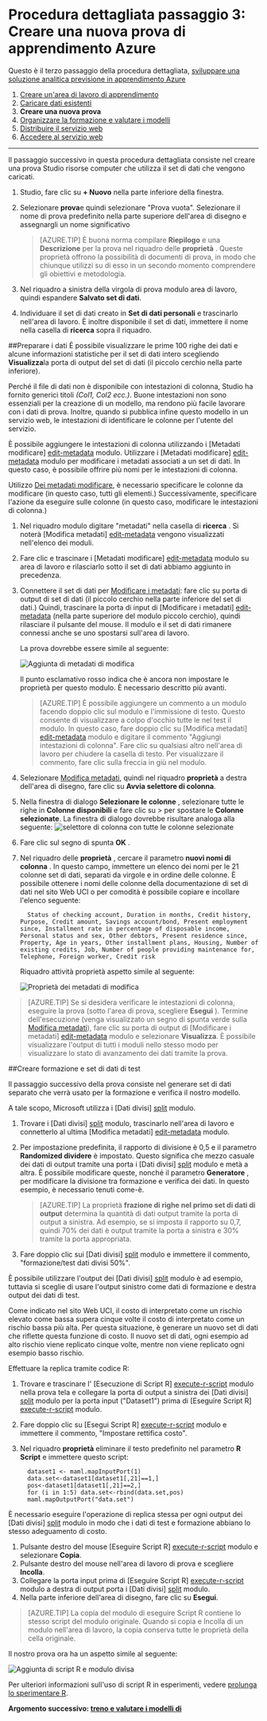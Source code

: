<properties
    pageTitle="Passaggio 3: Creare una nuova prova di apprendimento | Microsoft Azure"
    description="Passaggio 3 di sviluppare una procedura dettagliata soluzione stima: creare una nuova prova di formazione in Azure Machine Learning Studio."
    services="machine-learning"
    documentationCenter=""
    authors="garyericson"
    manager="jhubbard"
    editor="cgronlun"/>

<tags
    ms.service="machine-learning"
    ms.workload="data-services"
    ms.tgt_pltfrm="na"
    ms.devlang="na"
    ms.topic="article"
    ms.date="10/05/2016" 
    ms.author="garye"/>


# <a name="walkthrough-step-3-create-a-new-azure-machine-learning-experiment"></a>Procedura dettagliata passaggio 3: Creare una nuova prova di apprendimento Azure

Questo è il terzo passaggio della procedura dettagliata, [sviluppare una soluzione analitica previsione in apprendimento Azure](machine-learning-walkthrough-develop-predictive-solution.md)


1.  [Creare un'area di lavoro di apprendimento](machine-learning-walkthrough-1-create-ml-workspace.md)
2.  [Caricare dati esistenti](machine-learning-walkthrough-2-upload-data.md)
3.  **Creare una nuova prova**
4.  [Organizzare la formazione e valutare i modelli](machine-learning-walkthrough-4-train-and-evaluate-models.md)
5.  [Distribuire il servizio web](machine-learning-walkthrough-5-publish-web-service.md)
6.  [Accedere al servizio web](machine-learning-walkthrough-6-access-web-service.md)

----------

Il passaggio successivo in questa procedura dettagliata consiste nel creare una prova Studio risorse computer che utilizza il set di dati che vengono caricati.  

1.  Studio, fare clic su **+ Nuovo** nella parte inferiore della finestra.
2.  Selezionare **prova**e quindi selezionare "Prova vuota". Selezionare il nome di prova predefinito nella parte superiore dell'area di disegno e assegnargli un nome significativo

    > [AZURE.TIP] È buona norma compilare **Riepilogo** e una **Descrizione** per la prova nel riquadro delle **proprietà** . Queste proprietà offrono la possibilità di documenti di prova, in modo che chiunque utilizzi su di esso in un secondo momento comprendere gli obiettivi e metodologia.

3.  Nel riquadro a sinistra della virgola di prova modulo area di lavoro, quindi espandere **Salvato set di dati**.
4.  Individuare il set di dati creato in **Set di dati personali** e trascinarlo nell'area di lavoro. È inoltre disponibile il set di dati, immettere il nome nella casella di **ricerca** sopra il riquadro.  

##<a name="prepare-the-data"></a>Preparare i dati
È possibile visualizzare le prime 100 righe dei dati e alcune informazioni statistiche per il set di dati intero scegliendo **Visualizza**la porta di output del set di dati (il piccolo cerchio nella parte inferiore).  

Perché il file di dati non è disponibile con intestazioni di colonna, Studio ha fornito generici titoli *(Col1, Col2 ecc.)*. Buone intestazioni non sono essenziali per la creazione di un modello, ma rendono più facile lavorare con i dati di prova. Inoltre, quando si pubblica infine questo modello in un servizio web, le intestazioni di identificare le colonne per l'utente del servizio.  

È possibile aggiungere le intestazioni di colonna utilizzando i [Metadati modificare] [ edit-metadata] modulo.
Utilizzare i [Metadati modificare] [ edit-metadata] modulo per modificare i metadati associati a un set di dati. In questo caso, è possibile offrire più nomi per le intestazioni di colonna. 

Utilizzo [Dei metadati modificare][edit-metadata], è necessario specificare le colonne da modificare (in questo caso, tutti gli elementi.) Successivamente, specificare l'azione da eseguire sulle colonne (in questo caso, modificare le intestazioni di colonna.)

1.  Nel riquadro modulo digitare "metadati" nella casella di **ricerca** . Si noterà [Modifica metadati] [ edit-metadata] vengono visualizzati nell'elenco dei moduli.
2.  Fare clic e trascinare i [Metadati modificare] [ edit-metadata] modulo su area di lavoro e rilasciarlo sotto il set di dati abbiamo aggiunto in precedenza.
3.  Connettere il set di dati per [Modificare i metadati][edit-metadata]: fare clic su porta di output di set di dati (il piccolo cerchio nella parte inferiore del set di dati.) Quindi, trascinare la porta di input di [Modificare i metadati] [ edit-metadata] (nella parte superiore del modulo piccolo cerchio), quindi rilasciare il pulsante del mouse. Il modulo e il set di dati rimanere connessi anche se uno spostarsi sull'area di lavoro.

    La prova dovrebbe essere simile al seguente:  

    ![Aggiunta di metadati di modifica][2]
    
    Il punto esclamativo rosso indica che è ancora non impostare le proprietà per questo modulo. È necessario descritto più avanti.
    
    > [AZURE.TIP] È possibile aggiungere un commento a un modulo facendo doppio clic sul modulo e l'immissione di testo. Questo consente di visualizzare a colpo d'occhio tutte le nel test il modulo. In questo caso, fare doppio clic su [Modifica metadati] [ edit-metadata] modulo e digitare il commento "Aggiungi intestazioni di colonna". Fare clic su qualsiasi altro nell'area di lavoro per chiudere la casella di testo. Per visualizzare il commento, fare clic sulla freccia in giù nel modulo.

4.  Selezionare [Modifica metadati][edit-metadata], quindi nel riquadro **proprietà** a destra dell'area di disegno, fare clic su **Avvia selettore di colonna**.
5.  Nella finestra di dialogo **Selezionare le colonne** , selezionare tutte le righe in **Colonne disponibili** e fare clic su > per spostare le **Colonne selezionate**.
La finestra di dialogo dovrebbe risultare analoga alla seguente: ![selettore di colonna con tutte le colonne selezionate][4]
7.  Fare clic sul segno di spunta **OK** .
8.  Nel riquadro delle **proprietà** , cercare il parametro **nuovi nomi di colonna** . In questo campo, immettere un elenco dei nomi per le 21 colonne set di dati, separati da virgole e in ordine delle colonne. È possibile ottenere i nomi delle colonne della documentazione di set di dati nel sito Web UCI o per comodità è possibile copiare e incollare l'elenco seguente:  

          Status of checking account, Duration in months, Credit history, Purpose, Credit amount, Savings account/bond, Present employment since, Installment rate in percentage of disposable income, Personal status and sex, Other debtors, Present residence since, Property, Age in years, Other installment plans, Housing, Number of existing credits, Job, Number of people providing maintenance for, Telephone, Foreign worker, Credit risk  

    Riquadro attività proprietà aspetto simile al seguente:

    ![Proprietà dei metadati di modifica][1]

> [AZURE.TIP] Se si desidera verificare le intestazioni di colonna, eseguire la prova (sotto l'area di prova, scegliere **Esegui** ). Termine dell'esecuzione (venga visualizzato un segno di spunta verde sulla [Modifica metadati][edit-metadata]), fare clic su porta di output di [Modificare i metadati] [ edit-metadata] modulo e selezionare **Visualizza**. È possibile visualizzare l'output di tutti i moduli nello stesso modo per visualizzare lo stato di avanzamento dei dati tramite la prova.

##<a name="create-training-and-test-datasets"></a>Creare formazione e set di dati di test

Il passaggio successivo della prova consiste nel generare set di dati separato che verrà usato per la formazione e verifica il nostro modello.

A tale scopo, Microsoft utilizza i [Dati divisi] [ split] modulo.  

1.  Trovare i [Dati divisi] [ split] modulo, trascinarlo nell'area di lavoro e connetterlo al ultima [Modifica metadati] [ edit-metadata] modulo.
2.  Per impostazione predefinita, il rapporto di divisione è 0,5 e il parametro **Randomized dividere** è impostato. Questo significa che mezzo casuale dei dati di output tramite una porta i [Dati divisi] [ split] modulo e metà a altra. È possibile modificare queste, nonché il parametro **Generatore** , per modificare la divisione tra formazione e verifica dei dati. In questo esempio, è necessario tenuti come-è.
    
    > [AZURE.TIP] La proprietà **frazione di righe nel primo set di dati di output** determina la quantità di dati output tramite la porta di output a sinistra. Ad esempio, se si imposta il rapporto su 0,7, quindi 70% dei dati è output tramite la porta a sinistra e 30% tramite la porta appropriata.  
    
3. Fare doppio clic sui [Dati divisi] [ split] modulo e immettere il commento, "formazione/test dati divisi 50%". 

È possibile utilizzare l'output dei [Dati divisi] [ split] modulo è ad esempio, tuttavia si sceglie di usare l'output sinistro come dati di formazione e destra output dei dati di test.  

Come indicato nel sito Web UCI, il costo di interpretato come un rischio elevato come bassa supera cinque volte il costo di interpretato come un rischio bassa più alta. Per questa situazione, è generare un nuovo set di dati che riflette questa funzione di costo. Il nuovo set di dati, ogni esempio ad alto rischio viene replicato cinque volte, mentre non viene replicato ogni esempio basso rischio.   

Effettuare la replica tramite codice R:  

1.  Trovare e trascinare l' [Esecuzione di Script R] [ execute-r-script] modulo nella prova tela e collegare la porta di output a sinistra dei [Dati divisi] [ split] modulo per la porta input ("Dataset1") prima di [Eseguire Script R] [ execute-r-script] modulo.
2. Fare doppio clic su [Esegui Script R] [ execute-r-script] modulo e immettere il commento, "Impostare rettifica costo".
2.  Nel riquadro **proprietà** eliminare il testo predefinito nel parametro **R Script** e immettere questo script:

          dataset1 <- maml.mapInputPort(1)
          data.set<-dataset1[dataset1[,21]==1,]
          pos<-dataset1[dataset1[,21]==2,]
          for (i in 1:5) data.set<-rbind(data.set,pos)
          maml.mapOutputPort("data.set")


È necessario eseguire l'operazione di replica stessa per ogni output dei [Dati divisi] [ split] modulo in modo che i dati di test e formazione abbiano lo stesso adeguamento di costo.

1.  Pulsante destro del mouse [Eseguire Script R] [ execute-r-script] modulo e selezionare **Copia**.
2.  Pulsante destro del mouse nell'area di lavoro di prova e scegliere **Incolla**.
3.  Collegare la porta input prima di [Eseguire Script R] [ execute-r-script] modulo a destra di output porta i [Dati divisi] [ split] modulo. 
4.  Nella parte inferiore dell'area di disegno, fare clic su **Esegui**. 

> [AZURE.TIP] La copia del modulo di eseguire Script R contiene lo stesso script del modulo originale. Quando si copia e Incolla di un modulo nell'area di lavoro, la copia conserva tutte le proprietà della cella originale.  

Il nostro prova ora ha un aspetto simile al seguente:

![Aggiunta di script R e modulo divisa][3]

Per ulteriori informazioni sull'uso di script R in esperimenti, vedere [prolunga lo sperimentare R](machine-learning-extend-your-experiment-with-r.md).

**Argomento successivo: [treno e valutare i modelli di](machine-learning-walkthrough-4-train-and-evaluate-models.md)**


[1]: ./media/machine-learning-walkthrough-3-create-new-experiment/create1.png
[2]: ./media/machine-learning-walkthrough-3-create-new-experiment/create2.png
[3]: ./media/machine-learning-walkthrough-3-create-new-experiment/create3.png
[4]: ./media/machine-learning-walkthrough-3-create-new-experiment/columnselector.png


<!-- Module References -->
[execute-r-script]: https://msdn.microsoft.com/library/azure/30806023-392b-42e0-94d6-6b775a6e0fd5/
[edit-metadata]: https://msdn.microsoft.com/library/azure/370b6676-c11c-486f-bf73-35349f842a66/
[split]: https://msdn.microsoft.com/library/azure/70530644-c97a-4ab6-85f7-88bf30a8be5f/
